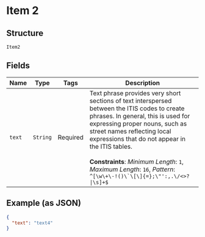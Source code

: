 
# Item 2

## Structure

`Item2`

## Fields

| Name | Type | Tags | Description |
|  --- | --- | --- | --- |
| `text` | `String` | Required | Text phrase provides very short sections of text interspersed between the ITIS codes to create phrases. In general, this is used for expressing proper nouns, such as street names reflecting local expressions that do not appear in the ITIS tables.<br><br>**Constraints**: *Minimum Length*: `1`, *Maximum Length*: `16`, *Pattern*: ``^[\w\+\-!()\`\[\]{=};\"':,.\/<>?\|\s]+$`` |

## Example (as JSON)

```json
{
  "text": "text4"
}
```

